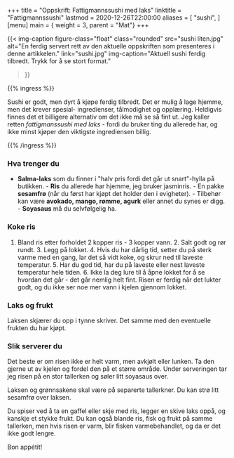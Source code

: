 +++
title = "Oppskrift: Fattigmannssushi med laks"
linktitle = "Fattigmannssushi"
lastmod = 2020-12-26T22:00:00
aliases = [
    "sushi",
]
[menu]
main = { weight = 3, parent = "Mat"}
+++

<!-- markdownlint-disable MD010 -->

{{< img-caption figure-class="float" class="rounded" src="sushi liten.jpg" alt="En ferdig servert
rett av den aktuelle oppskriften som presenteres i denne artikkelen." link="sushi.jpg"
img-caption="Aktuell sushi ferdig tilbredt. Trykk for å se stort format."
  >}}

{{% ingress %}}

Sushi er godt, men dyrt å kjøpe ferdig tilbredt. Det er mulig å lage hjemme, men det krever
spesial- ingredienser, tålmodighet og opplæring. Heldigvis finnes det et billigere alternativ om
det ikke må se så fint ut. Jeg kaller retten _fattigmanssushi med laks_ - fordi du bruker ting du
allerede har, og ikke minst kjøper den viktigste ingrediensen billig.

{{% /ingress %}}

### Hva trenger du

- **Salma-laks** som du finner i "halv pris fordi det går ut snart"-hylla på butikken. - **Ris** du
allerede har hjemme, jeg bruker jasminris. - En pakke **sesamfrø** (når du først har kjøpt det
holder den i evigheter). - Tilbehør kan være **avokado, mango, rømme, agurk** eller annet du synes
er digg. - **Soyasaus** må du selvfølgelig ha.

### Koke ris

1. Bland ris etter forholdet 2 kopper ris - 3 kopper vann. 2. Salt godt og rør rundt. 3. Legg på
lokket. 4. Hvis du har dårlig tid, setter du på sterk varme med en gang, lar det så vidt koke, og
skrur ned til laveste temperatur. 5. Har du god tid, har du på laveste eller nest laveste
temperatur hele tiden. 6. Ikke la deg lure til å åpne lokket for å se hvordan det går - det går
nemlig helt fint. Risen er ferdig når det lukter godt, og du ikke ser noe mer vann i kjelen gjennom
lokket.

### Laks og frukt

Laksen skjærer du opp i tynne skriver. Det samme med den eventuelle frukten du har kjøpt.

### Slik serverer du

Det beste er om risen ikke er helt varm, men avkjølt eller lunken. Ta den gjerne ut av kjelen og
fordel den på et større område. Under serveringen tar jeg risen på en stor tallerken og søler litt
soyasaus over.

Laksen og grønnsakene skal være på separerte tallerkner. Du kan strø litt sesamfrø over laksen.

Du spiser ved å ta en gaffel eller skje med ris, legger en skive laks oppå, og kanskje et stykke
frukt. Du kan også blande ris, fisk og frukt på samme tallerken, men hvis risen er varm, blir
fisken varmebehandlet, og da er det ikke godt lengre.

Bon appétit!
